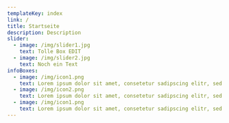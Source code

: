 ```yaml
---
templateKey: index
link: /
title: Startseite
description: Description
slider:
  - image: /img/slider1.jpg
    text: Tolle Box EDIT
  - image: /img/slider2.jpg
    text: Noch ein Text
infoBoxes:
  - image: /img/icon1.png
    text: Lorem ipsum dolor sit amet, consetetur sadipscing elitr, sed diam nonumy eirmod tempor invidunt ut labore et dolore magna aliquyam erat, sed diam voluptua. At vero eos et accusam et
  - image: /img/icon2.png
    text: Lorem ipsum dolor sit amet, consetetur sadipscing elitr, sed diam nonumy eirmod tempor invidunt ut labore et dolore magna aliquyam erat, sed diam voluptua. At vero eos et accusam et justo duo dolores et ea rebum. Stet clita kasd gubergren, no sea takimata sanctus est Lorem ipsum dolor sit amet.
  - image: /img/icon1.png
    text: Lorem ipsum dolor sit amet, consetetur sadipscing elitr, sed diam nonumy eirmod tempor invidunt ut labore et dolore magna aliquyam
---
```

